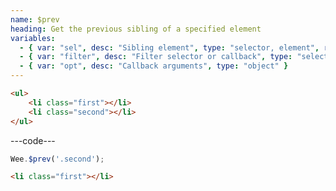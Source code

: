 ```yaml
---
name: $prev
heading: Get the previous sibling of a specified element
variables:
  - { var: "sel", desc: "Sibling element", type: "selector, element", req: true }
  - { var: "filter", desc: "Filter selector or callback", type: "selector, callback" }
  - { var: "opt", desc: "Callback arguments", type: "object" }
---
```


```html
<ul>
	<li class="first"></li>
	<li class="second"></li>
</ul>
```

---code---

```javascript
Wee.$prev('.second');
```

```html
<li class="first"></li>
```